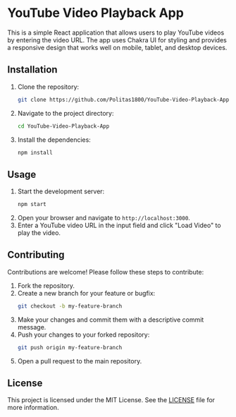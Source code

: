 # YouTube Video Playback App

This is a simple React application that allows users to play YouTube videos by entering the video URL. The app uses Chakra UI for styling and provides a responsive design that works well on mobile, tablet, and desktop devices.

## Installation

1. Clone the repository:
   ```bash
   git clone https://github.com/Politas1800/YouTube-Video-Playback-App.git
   ```
2. Navigate to the project directory:
   ```bash
   cd YouTube-Video-Playback-App
   ```
3. Install the dependencies:
   ```bash
   npm install
   ```

## Usage

1. Start the development server:
   ```bash
   npm start
   ```
2. Open your browser and navigate to `http://localhost:3000`.
3. Enter a YouTube video URL in the input field and click "Load Video" to play the video.

## Contributing

Contributions are welcome! Please follow these steps to contribute:

1. Fork the repository.
2. Create a new branch for your feature or bugfix:
   ```bash
   git checkout -b my-feature-branch
   ```
3. Make your changes and commit them with a descriptive commit message.
4. Push your changes to your forked repository:
   ```bash
   git push origin my-feature-branch
   ```
5. Open a pull request to the main repository.

## License

This project is licensed under the MIT License. See the [LICENSE](LICENSE) file for more information.
